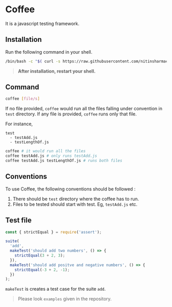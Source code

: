 # Coffee

It is a javascript testing framework.

## Installation

Run the following command in your shell.

``` sh
/bin/bash -c "$( curl -s https://raw.githubusercontent.com/nitinsharmacs/coffee/main/install.sh )"
```

> **After installation, restart your shell.**

## Command

``` sh
coffee [file/s]
```
If no file provided, `coffee` would run all the files falling under convention in `test` directory.
If any file is provided, `coffee` runs only that file.

For instance,

```
test
  - testAdd.js
  - testLengthOf.js
```

``` sh
coffee # it would run all the files
coffee testAdd.js # only runs testAdd.js
coffee testAdd.js testLengthOf.js # runs both files
```

## Conventions

To use Coffee, the following conventions should be followed :

  1. There should be `test` directory where the coffee has to run.
  2. Files to be tested should start with test. Eg, `testAdd.js` etc.


## Test file

``` js
const { strictEqual } = require('assert');

suite(
  'add',
  makeTest('should add two numbers', () => {
    strictEqual(3 + 2, 3);
  }),
  makeTest('should add positve and negative numbers', () => {
    strictEqual(-3 + 2, -1);
  })
);
```
`makeTest` is creates a test case for the suite `add`.

> Please look `examples` given in the repository.

